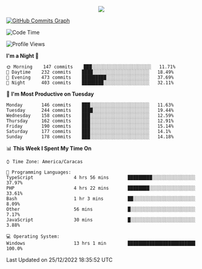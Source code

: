 <p align="center">
  <a href="http://www.github.com/thevacs">
    <img src="https://github-readme-streak-stats.herokuapp.com/?user=thevacs&stroke=ffffff&background=1c1917&ring=0891b2&fire=0891b2&currStreakNum=ffffff&currStreakLabel=0891b2&sideNums=ffffff&sideLabels=ffffff&dates=ffffff&hide_border=true" />
  </a>
  
  <a href="http://www.github.com/thevacs"><img src="https://github-readme-activity-graph.cyclic.app/graph?username=thevacs&bg_color=000000&color=ffffff&line=ff0000&point=ebebeb&area=true&hide_border=true" alt="GitHub Commits Graph" /></a>
  
</p>

<!--START_SECTION:waka-->
![Code Time](http://img.shields.io/badge/Code%20Time-991%20hrs%203%20mins-blue)

![Profile Views](http://img.shields.io/badge/Profile%20Views-7-blue)

**I'm a Night 🦉** 

```text
🌞 Morning    147 commits    ███░░░░░░░░░░░░░░░░░░░░░░   11.71% 
🌆 Daytime    232 commits    ████░░░░░░░░░░░░░░░░░░░░░   18.49% 
🌃 Evening    473 commits    █████████░░░░░░░░░░░░░░░░   37.69% 
🌙 Night      403 commits    ████████░░░░░░░░░░░░░░░░░   32.11%

```
📅 **I'm Most Productive on Tuesday** 

```text
Monday       146 commits    ███░░░░░░░░░░░░░░░░░░░░░░   11.63% 
Tuesday      244 commits    ████░░░░░░░░░░░░░░░░░░░░░   19.44% 
Wednesday    158 commits    ███░░░░░░░░░░░░░░░░░░░░░░   12.59% 
Thursday     162 commits    ███░░░░░░░░░░░░░░░░░░░░░░   12.91% 
Friday       190 commits    ███░░░░░░░░░░░░░░░░░░░░░░   15.14% 
Saturday     177 commits    ███░░░░░░░░░░░░░░░░░░░░░░   14.1% 
Sunday       178 commits    ███░░░░░░░░░░░░░░░░░░░░░░   14.18%

```


📊 **This Week I Spent My Time On** 

```text
⌚︎ Time Zone: America/Caracas

💬 Programming Languages: 
TypeScript               4 hrs 56 mins       █████████░░░░░░░░░░░░░░░░   37.97% 
PHP                      4 hrs 22 mins       ████████░░░░░░░░░░░░░░░░░   33.61% 
Bash                     1 hr 3 mins         ██░░░░░░░░░░░░░░░░░░░░░░░   8.09% 
Other                    56 mins             █░░░░░░░░░░░░░░░░░░░░░░░░   7.17% 
JavaScript               30 mins             █░░░░░░░░░░░░░░░░░░░░░░░░   3.88%

💻 Operating System: 
Windows                  13 hrs 1 min        █████████████████████████   100.0%

```


 Last Updated on 25/12/2022 18:35:52 UTC
<!--END_SECTION:waka-->
